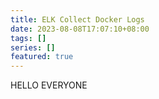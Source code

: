 ```yaml
---
title: ELK Collect Docker Logs
date: 2023-08-08T17:07:10+08:00
tags: []
series: []
featured: true
---
```

HELLO EVERYONE

